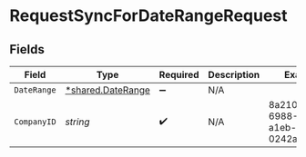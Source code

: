 # RequestSyncForDateRangeRequest


## Fields

| Field                                                 | Type                                                  | Required                                              | Description                                           | Example                                               |
| ----------------------------------------------------- | ----------------------------------------------------- | ----------------------------------------------------- | ----------------------------------------------------- | ----------------------------------------------------- |
| `DateRange`                                           | [*shared.DateRange](../../models/shared/daterange.md) | :heavy_minus_sign:                                    | N/A                                                   |                                                       |
| `CompanyID`                                           | *string*                                              | :heavy_check_mark:                                    | N/A                                                   | 8a210b68-6988-11ed-a1eb-0242ac120002                  |